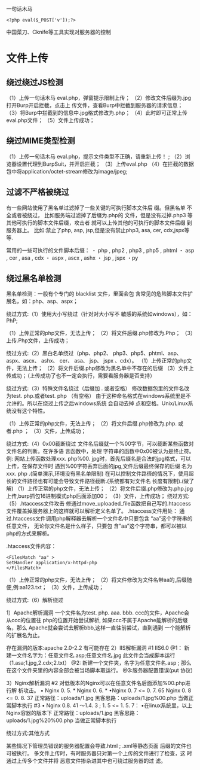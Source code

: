 一句话木马
```
<?php eval($_POST['v']);?>
```
中国菜刀、Cknife等工具实现对服务器的控制

# 文件上传
## 绕过绕过JS检测
（1）上传一句话木马 eval.php，弹窗提示限制上传； 
（2）修改文件后缀为.jpg打开Burp开启拦截，点击上 传文件，查看Burp中拦截到服务器的请求信息； 
（3）将Burp中拦截到的信息中.jpg格式修改为.php； 
（4）此时即可正常上传eval.php文件；
（5）文件上传成功；
## 绕过MIME类型检测
（1）上传一句话木马 eval.php，提示文件类型不正确，请重新上传！ ; 
（2）浏览器设置代理到BurpSuit，并开启拦截； 
（3）上传eval.php 
（4）在拦截的数据包中将application/octet-stream修改为image/jpeg;
## 过滤不严格被绕过
有一些网站使用了黑名单过滤掉了一些关键的可执行脚本文件后 缀。但黑名单 不全或者被绕过，
比如服务端过滤掉了后缀为.php的 文件，但是没有过掉.php3 等其他可执行的脚本文件后缀，攻击者 就可以上传其他的可执行的脚本文件后缀 到服务器上。 
比如:禁止了php, asp, jsp,但是没有禁止php3, asa, cer, cdx,jspx等等.

常用的一些可执行的文件脚本后缀： ・ php , php2 , php3 , php5 , phtml ・ asp , cer , asa , cdx ・ aspx , ascx , ashx ・ jsp , jspx ・py
## 绕过黑名单检测
黑名单检测：一般有个专门的 blacklist 文件，里面会包 含常见的危险脚本文件扩展名，如：php、asp、aspx；

绕过方式:（1）使用大小写绕过（针对对大小写不 敏感的系统如windows），如：PhP;

（1）上传正常的php文件，无法上传；
（2）将文件后缀.php修改为.Php； 
（3）上传.Php文件，上传成功；

绕过方式:（2）黑白名单绕过（php、php2、 php3、php5、phtml、asp、 aspx、ascx、 ashx、 cer、 asa、 jsp、 jspx 、cdx）。
（1）上传正常的php文件，无法上传； 
（2）将文件后缀.php修改为黑名单中不存在的后缀
（3）文件上传成功；（上传成功了也不一定会执行，需要看服务器是否支持）

绕过方式:（3）特殊文件名绕过（后缀加 . 或者空格） 修改数据包里的文件名改为test. php.或者test. php （有空格） 由于这种命名格式在windows系统里是不允许的。所以在绕过上传之后windows系统 会自动去掉 点和空格。Unix/Linux系统没有这个特性。

（1）上传正常的php文件，无法上传； 
（2）将文件后缀.php修改为.php. 或者.php ； 
（3）文件，上传成功；

绕过方式:（4）0x00截断绕过 文件名后缀就一个%00字节，可以截断某些函数对文件名的判断。在许多语 言函数中，处理 字符串的函数中0x00被认为是终止符。 例: 网站上传函数处理xxx. php%00. jpg时，首先后缀名是合法的jpg格式，可以 上传，在保存文件时 遇到%00字符丢弃后面的jpg,文件后缀最终保存的后缀 名为xxx. php .(简单演示,环境没有黑名单限制) 在可以控制文件路径的情况下，使用超长的文件路径也有可能会导致文件路径截断.(系统都有对文件名 长度有限制).(做了解)
（1）上传正常的php文件，无法上传； 
（2）将文件后缀.php修改为.php.jpg上传,burp抓包16进制模式php后面添加00； 
（3）文件，上传成功；
绕过方式:（5）.htaccess文件攻击 修通过move_uploaded_file函数把自己写的.htaccess文件覆盖掉服务器上的这样就可以解析定义名单了。 .htaccess文件用处： 通过.htaccess文件调用php解释器去解析一个文件名中只要包含 “aa”这个字符串的任意文件， 无论你文件名是什么样子，只要包 含”aa”这个字符串，都可以被以php的方式来解析。

.htaccess文件内容： 
```
<FilesMatch "aa" > 
SetHandler application/x-httpd-php 
</FilesMatch>
```
（1）上传正常的php文件，无法上传； 
（2）将文件修改为文件名带aa的,后缀随便,例:aa123.txt； 
（3）文件，上传成功；

绕过方式:（6）解析绕过

1）Apache解析漏洞 一个文件名为test. php. aaa. bbb. ccc的文件，Apache会从ccc的位置往 php的位置开始尝试解析, 如果ccc不属于Apache能解析的后缀名，那么 Apache就会尝试去解析bbb,这样一直往前尝试，直到遇到 一个能解析的扩展名为止。

存在漏洞的版本:apache 2.0-2.2 有可能存在
2）IIS解析漏洞 #1 IIS6.0 @1： 新建一文件名字为：任意文件名.asp;任意文件名.jpg 此文件会当成脚本运行 （1.asa;1.jpg,2.cdx;2.txt） @2: 新建一个文件夹，名字为任意文件名.asp ; 那么在这个文件夹里的内容全部会被当场脚本取运行。 @3:服务器配置错误(put 协议)

3）Nginx解析漏洞 #2 对低版本的Nginx可以在任意文件名后面添加%00.php进行解 析攻击。 • Nginx 0. 5. * Nginx 0. 6. * •Nginx 0. 7 <= 0. 7. 65 Nginx 0. 8 <= 0. 8. 37 正常路径：uploads/1.jpg 黑客思路：uploads/1.jpg%00.php 当做正常脚本执行 #3 • Nginx 0.8. 41 〜1.4. 3 ; 1. 5 <= 1. 5. 7： •在linux系统里，以上Nginx容器的版本下 正常路径：uploads/1.jpg 黑客思路：uploads/1.jpg%20%00.php 当做正常脚本执行

绕过方式:其他方式

某些情况下管理员错误的服务器配置会导致.html ; .xml等静态页面 后缀的文件也可被执行。 多文件上传时，有时服务器只对第一个上传的文件进行了检查，这 时通过上传多个文件并将 恶意文件掺杂进其中也可绕过服务器的过 滤。
